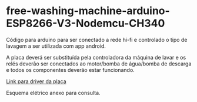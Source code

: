 # free-washing-machine-arduino-ESP8266-V3-Nodemcu-CH340

Código para arduino para ser conectado a rede hi-fi e controlado o tipo de lavagem a ser utilizada com app android. 

A placa deverá ser substituída pela controladora da máquina de lavar e os relés deverão ser conectados ao motor/bomba de água/bomba de descarga e todos os componentes deverão estar funcionando.


<a href="http://www.wch.cn/download/CH341SER_ZIP.html" target="_blank">Link para driver da placa</a>


Esquema elétrico anexo para consulta.
